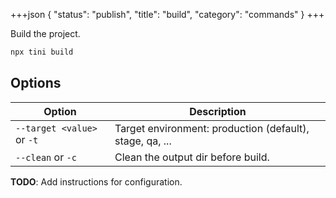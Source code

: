 +++json
{
  "status": "publish",
  "title": "build",
  "category": "commands"
}
+++

Build the project.

```bash
npx tini build
```

## Options

| Option | Description |
| --- | --- |
| `--target <value>` or `-t` | Target environment: production (default), stage, qa, ... |
| `--clean` or `-c` | Clean the output dir before build. |

**TODO**: Add instructions for configuration.
